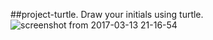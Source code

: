 ##project-turtle.
Draw your initials using turtle.
![screenshot from 2017-03-13 21-16-54](https://cloud.githubusercontent.com/assets/12031152/23862422/f72209b4-0832-11e7-9db4-bc539a0eb60e.png)
